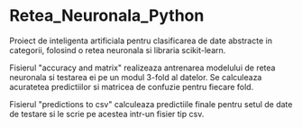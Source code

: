 # Retea_Neuronala_Python
Proiect de inteligenta artificiala pentru clasificarea de date abstracte in categorii, folosind o retea neuronala si libraria scikit-learn.

Fisierul "accuracy and matrix" realizeaza antrenarea modelului de retea neuronala si testarea ei pe un modul 3-fold al datelor.
Se calculeaza acuratetea predictiilor si matricea de confuzie pentru fiecare fold.

Fisierul "predictions to csv" calculeaza predictiile finale pentru setul de date de testare si le scrie pe acestea intr-un fisier tip csv.
